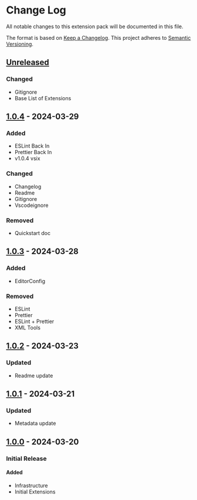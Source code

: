# Change Log

All notable changes to this extension pack will be documented in this file.

The format is based on [Keep a Changelog].
This project adheres to [Semantic Versioning].

## [Unreleased]

### Changed

- Gitignore
- Base List of Extensions

## [1.0.4] - 2024-03-29

### Added

- ESLint Back In
- Prettier Back In
- v1.0.4 vsix

### Changed

- Changelog
- Readme
- Gitignore
- Vscodeignore

### Removed

- Quickstart doc

## [1.0.3] - 2024-03-28

### Added

- EditorConfig

### Removed

- ESLint
- Prettier
- ESLint + Prettier
- XML Tools

## [1.0.2] - 2024-03-23

### Updated

- Readme update

## [1.0.1] - 2024-03-21

### Updated

- Metadata update

## [1.0.0] - 2024-03-20

### Initial Release

#### Added

- Infrastructure
- Initial Extensions

<!-- Links -->
[keep a changelog]: http://keepachangelog.com/
[semantic versioning]: https://semver.org/spec/v2.0.0.html

<!-- Version -->
[unreleased]: https://github.com/ggoodwin/angular-hotpack/compare/v1.0.4...develop
[1.0.4]: https://github.com/ggoodwin/angular-hotpack/compare/v1.0.3...v1.0.4
[1.0.3]: https://github.com/ggoodwin/angular-hotpack/compare/v1.0.2...v1.0.3
[1.0.2]: https://github.com/ggoodwin/angular-hotpack/compare/v1.0.1...v1.0.2
[1.0.1]: https://github.com/ggoodwin/angular-hotpack/compare/v1.0.0...v1.0.1
[1.0.0]: https://github.com/ggoodwin/angular-hotpack/tree/v1.0.0
